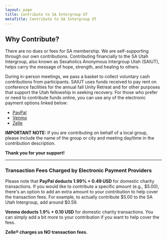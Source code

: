 ```yaml
---
layout: page
title: Contribute to SA Intergroup UT
metaTitle: Contribute to SA Intergroup UT
---
```


## Why Contribute?

There are no dues or fees for SA membership. We are self-supporting through our own contributions. Contributing financially to the SA Utah Intergroup, also known as Sexaholics Anonymous Intergroup Utah (SAIUT), helps carry the message of hope, strength, and healing to others.

During in-person meetings, we pass a basket to collect voluntary cash contributions from participants. SAIUT uses funds received to pay rent on conference facilities for the annual fall Unity Retreat and for other purposes that support the Utah fellowship in seeking recovery. For those who prefer or need to contribute funds online, you can use any of the electronic payment options linked below:

- [PayPal](/contribute/paypal)
- [Venmo](/contribute/venmo)
- [Zelle](/contribute/zelle)

**IMPORTANT NOTE:** If you are contributing on behalf of a local group, please include the name of the group or city and meeting day/time in the contribution description.

**Thank you for your support!**

---

### Transaction Fees Charged by Electronic Payment Providers

Please note that **PayPal deducts 1.99% + 0.49 USD** for domestic charity transactions. If you would like to contribute a specific amount (e.g., $5.00), there's an option to add an extra amount to your contribution to help cover the transaction fees. For example, to actually contribute $5.00 to the SA Utah Intergroup, add around $0.59.

**Venmo deducts 1.9% + 0.10 USD** for domestic charity transactions. You can simply add a bit more to your contribution if you want to help cover the fees.

**Zelle® charges us NO transaction fees.**

<!-- <form action="https://www.paypal.com/donate" method="post" target="_top">
<input type="hidden" name="hosted_button_id" value="EBFAY3Y7E5CWW" />
<input
  type="image"
  src="https://www.paypalobjects.com/en_US/i/btn/btn_donate_LG.gif"
  name="submit"
  title="PayPal - The safer, easier way to pay online!"
  alt="Donate with PayPal button"
  style="cursor: pointer"
/>
<img alt="" src="https://www.paypal.com/en_US/i/scr/pixel.gif" width="1" height="1" />
</form> -->

